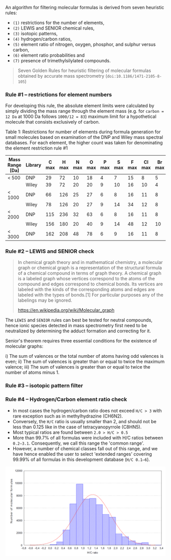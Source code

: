 An algorithm for filtering molecular formulas is derived from seven heuristic rules: 

+ ``(1)`` restrictions for the number of elements, 
+ ``(2)`` LEWIS and SENIOR chemical rules, 
+ ``(3)`` isotopic patterns, 
+ ``(4)`` hydrogen/carbon ratios, 
+ ``(5)`` element ratio of nitrogen, oxygen, phosphor, and sulphur versus carbon, 
+ ``(6)`` element ratio probabilities and 
+ ``(7)`` presence of trimethylsilylated compounds.

> Seven Golden Rules for heuristic filtering of molecular formulas obtained by accurate mass spectrometry (``doi:10.1186/1471-2105-8-105``)


### Rule #1 – restrictions for element numbers

For developing this rule, the absolute element limits were calculated by simply dividing the mass range through the element mass (e.g. for ``carbon = 12 Da`` at 1000 Da follows ``1000/12 = 83``) maximum limit for a hypothetical molecule that consists exclusively of carbon.

Table 1: Restrictions for number of elements during formula generation for small molecules based on examination of the DNP and Wiley mass spectral databases. For each element, the higher count was taken for denominating the element restriction rule #1

|Mass Range [Da]|Library|C max|H max|N max|O max|P max|S max|F max|Cl max|Br max|Si max|
|---------------|-------|-----|-----|-----|-----|-----|-----|-----|------|------|------|
|     < 500     |  DNP  |  29 |  72 | 10  | 18  |  4  |  7  |  15 |  8   |   5  |      |
|               | Wiley |  39 |  72 | 20  | 20  |  9  |  10 |  16 |  10  |   4  |  8   |
|     < 1000    |  DNP  |  66 | 126 | 25  | 27  |  6  |  8  |  16 |  11  |   8  |      |
|               | Wiley |  78 | 126 | 20  | 27  |  9  |  14 |  34 |  12  |   8  |  14  |
|     < 2000    |  DNP  | 115 | 236 | 32  | 63  |  6  |  8  |  16 |  11  |   8  |      |
|               | Wiley | 156 | 180 | 20  | 40  |  9  |  14 |  48 |  12  |  10  |  15  |
|     < 3000    |  DNP  | 162 | 208 | 48  | 78  |  6  |  9  |  16 |  11  |   8  |      |


### Rule #2 – LEWIS and SENIOR check

> In chemical graph theory and in mathematical chemistry, a molecular graph or chemical graph is a representation of the structural formula of a chemical compound in terms of graph theory. A chemical graph is a labeled graph whose vertices correspond to the atoms of the compound and edges correspond to chemical bonds. Its vertices are labeled with the kinds of the corresponding atoms and edges are labeled with the types of bonds.[1] For particular purposes any of the labelings may be ignored.
>
> https://en.wikipedia.org/wiki/Molecular_graph

The ``LEWIS`` and ``SENIOR`` rules can best be tested for neutral compounds, hence ionic species detected in mass spectrometry first need to be neutralized by determining
the adduct formation and correcting for it.

Senior's theorem requires three essential conditions for the existence of molecular graphs:

i) The sum of valences or the total number of atoms having odd valences is even;
ii) The sum of valences is greater than or equal to twice the maximum valence;
iii) The sum of valences is greater than or equal to twice the number of atoms minus 1.

### Rule #3 – isotopic pattern filter

### Rule #4 – Hydrogen/Carbon element ratio check

+ In most cases the hydrogen/carbon ratio does not exceed ``H/C > 3`` with rare exception such as in methylhydrazine (CH6N2).
+ Conversely, the ``H/C`` ratio is usually smaller than 2, and should not be less than 0.125 like in the case of tetracyanopyrrole (C8HN5).
+ Most typical ratios are found between ``2.0 > H/C > 0.5``
+ More than 99.7% of all formulas were included with H/C ratios between ``0.2–3.1``. Consequently, we call this range the 'common range'.
+ However, a number of chemical classes fall out of this range, and we have hence enabled the user to select 'extended ranges' covering 99.99% of all formulas in this development database (``H/C 0.1–6``).

![](./HC_ratio.PNG)